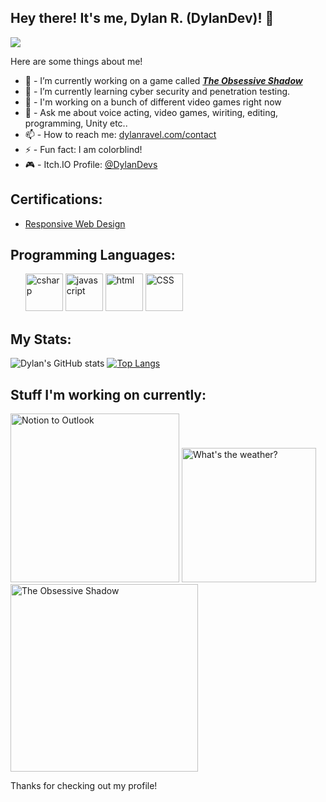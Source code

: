 ## **Hey there! It's me, Dylan R. (DylanDev)! 👋**
![](https://komarev.com/ghpvc/?username=DylanDevelops&label=Visitors+Count&color=brightgreen)

Here are some things about me!

- 🔭 - I’m currently working on a game called ***[The Obsessive Shadow](https://www.sleepydogstudios.net/the-obsessive-shadow)***
- 🌱 - I’m currently learning cyber security and penetration testing.
- 👯 - I'm working on a bunch of different video games right now
- 💬 - Ask me about voice acting, video games, wiriting, editing, programming, Unity etc..
- 📫 - How to reach me: [dylanravel.com/contact](https://www.dylanravel.com/contact)
- ⚡️ - Fun fact: I am colorblind!
- 🎮 - Itch.IO Profile: [@DylanDevs](https://dylandevs.itch.io)

## Certifications:
- [Responsive Web Design](https://www.freecodecamp.org/certification/dylandev/responsive-web-design)

## Programming Languages:
<ul>
<img src="https://cdn-icons-png.flaticon.com/512/6132/6132221.png" width = '60' alt="csharp">
<img src="https://cdn-icons-png.flaticon.com/512/5968/5968292.png" width = '60' alt="javascript">
<img src="https://cdn-icons-png.flaticon.com/512/1051/1051277.png" width = '60' alt="html">
<img src="https://cdn-icons-png.flaticon.com/512/732/732190.png" width = '60' alt="CSS">
</ul>

## My Stats:
![Dylan's GitHub stats](https://github-readme-stats.vercel.app/api?username=DylanDevelops&show_icons=true&count_private=true&bg_color=30,e96443,904e95&title_color=fff&text_color=fff&icon_color=fff)
[![Top Langs](https://github-readme-stats.vercel.app/api/top-langs/?username=DylanDevelops&layout=compact&langs_count=8&bg_color=30,e96443,904e95&title_color=fff&text_color=fff)](https://github.com/anuraghazra/github-readme-stats)

## Stuff I'm working on currently:

<p align="left">
<img alt="Notion to Outlook" src="https://github.com/DylanDevelops/notion-to-outlook/assets/48571264/22d4a7a0-48ef-48ca-ae71-709ce9ae3824" height="270px" />
<img alt="What's the weather?" src="https://github.com/DylanDevelops/DylanDevelops/assets/48571264/083c2351-2d25-45cf-b900-c8510bd151c7" height="215px" />
<img alt="The Obsessive Shadow" src="https://user-images.githubusercontent.com/42051134/209449969-ddbcdcb2-d316-48fb-bbb2-e619275a7db3.png" height="300px" />
</p>

Thanks for checking out my profile!
